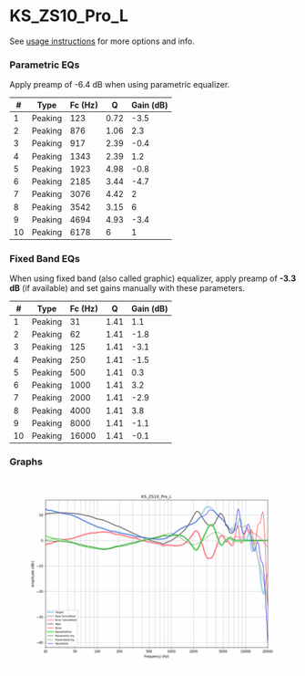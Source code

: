 # KS_ZS10_Pro_L
See [usage instructions](https://github.com/jaakkopasanen/AutoEq#usage) for more options and info.

### Parametric EQs
Apply preamp of -6.4 dB when using parametric equalizer.

|   # | Type    |   Fc (Hz) |    Q |   Gain (dB) |
|-----|---------|-----------|------|-------------|
|   1 | Peaking |       123 | 0.72 |        -3.5 |
|   2 | Peaking |       876 | 1.06 |         2.3 |
|   3 | Peaking |       917 | 2.39 |        -0.4 |
|   4 | Peaking |      1343 | 2.39 |         1.2 |
|   5 | Peaking |      1923 | 4.98 |        -0.8 |
|   6 | Peaking |      2185 | 3.44 |        -4.7 |
|   7 | Peaking |      3076 | 4.42 |         2   |
|   8 | Peaking |      3542 | 3.15 |         6   |
|   9 | Peaking |      4694 | 4.93 |        -3.4 |
|  10 | Peaking |      6178 | 6    |         1   |

### Fixed Band EQs
When using fixed band (also called graphic) equalizer, apply preamp of **-3.3 dB** (if available) and set gains manually with these parameters.

|   # | Type    |   Fc (Hz) |    Q |   Gain (dB) |
|-----|---------|-----------|------|-------------|
|   1 | Peaking |        31 | 1.41 |         1.1 |
|   2 | Peaking |        62 | 1.41 |        -1.8 |
|   3 | Peaking |       125 | 1.41 |        -3.1 |
|   4 | Peaking |       250 | 1.41 |        -1.5 |
|   5 | Peaking |       500 | 1.41 |         0.3 |
|   6 | Peaking |      1000 | 1.41 |         3.2 |
|   7 | Peaking |      2000 | 1.41 |        -2.9 |
|   8 | Peaking |      4000 | 1.41 |         3.8 |
|   9 | Peaking |      8000 | 1.41 |        -1.1 |
|  10 | Peaking |     16000 | 1.41 |        -0.1 |

### Graphs
![](./KS_ZS10_Pro_L.png)
